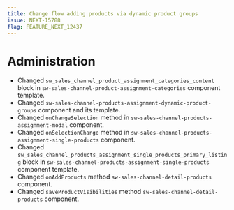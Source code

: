 ```yaml
---
title: Change flow adding products via dynamic product groups
issue: NEXT-15788
flag: FEATURE_NEXT_12437
---
```

# Administration
* Changed `sw_sales_channel_product_assignment_categories_content` block in `sw-sales-channel-product-assignment-categories` component template.
* Changed `sw-sales-channel-products-assignment-dynamic-product-groups` component and its template.
* Changed `onChangeSelection` method in `sw-sales-channel-products-assignment-modal` component.
* Changed `onSelectionChange` method in `sw-sales-channel-products-assignment-single-products` component.
* Changed `sw_sales_channel_products_assignment_single_products_primary_listing` block in `sw-sales-channel-products-assignment-single-products` component template.
* Changed `onAddProducts` method `sw-sales-channel-detail-products` component.
* Changed `saveProductVisibilities` method `sw-sales-channel-detail-products` component.
